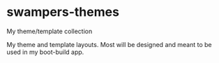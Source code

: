 # swampers-themes
My theme/template collection

My theme and template layouts. Most will be designed and meant to be used in my boot-build app.
